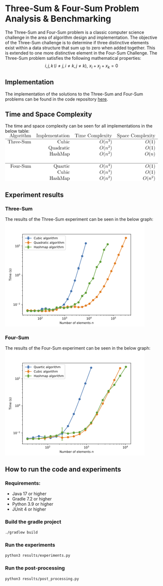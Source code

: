 # Three-Sum & Four-Sum Problem Analysis & Benchmarking

The Three-Sum and Four-Sum problem is a classic computer science
challenge in the area of algorithm design and implementation. The
objective of the Three-Sum challenge is to determine if three
distinctive elements exist within a data structure that sum up to zero
when added together. This is extended to one more distinctive element in
the Four-Sum Challenge. The Three-Sum problem satisfies the following
mathematical properties:
$$i, j, k \, (i \neq j, \, i \neq k, \, j \neq k), \, \, x_i + x_j + x_k = 0$$

## Implementation

The implementation of the solutions to the Three-Sum and Four-Sum
problems can be found in the code repository [here](project-files/app/src/main/java/threesum/).

## Time and Space Complexity
The time and space complexity can be seen for all implementations in the
below table: ![Alt text](results/threeFourSumComplexityTable.png "Three-Sum & Four-Sum Complexity Table")


## Experiment results
### Three-Sum
The results of the Three-Sum experiment can be seen in the below graph:
![Alt text](results/three_sum.png "Three-Sum benchmarking results")


### Four-Sum
The results of the Four-Sum experiment can be seen in the below graph:
![Alt text](results/four_sum.png "Four-Sum benchmarking results")

## How to run the code and experiments

### Requirements:
* Java 17 or higher
* Gradle 7.2 or higher
* Python 3.9 or higher
* JUnit 4 or higher

### Build the gradle project
```bash
./gradlew build
```

### Run the experiments
```bash
python3 results/experiments.py
```

### Run the post-processing
```bash
python3 results/post_processing.py
```

